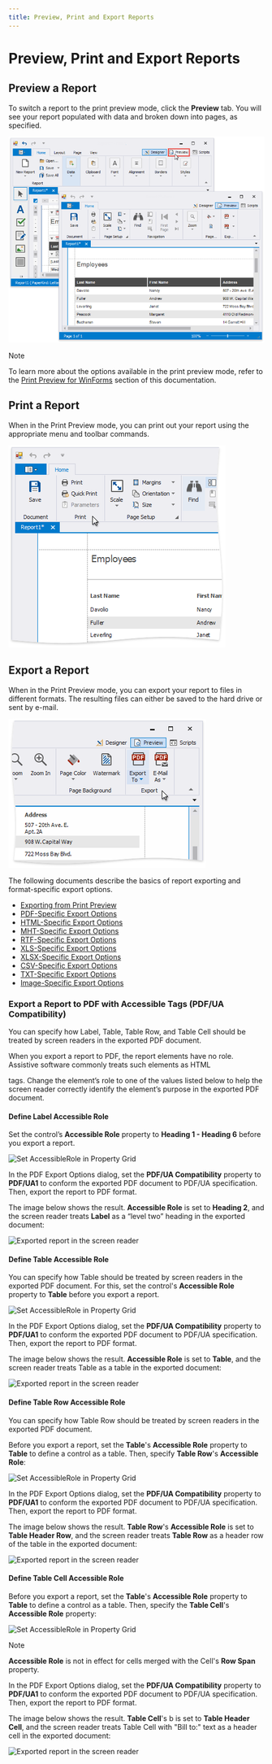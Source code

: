 ```yaml
---
title: Preview, Print and Export Reports
---
```

# Preview, Print and Export Reports

## Preview a Report
To switch a report to the print preview mode, click the **Preview** tab. You will see your report populated with data and broken down into pages, as specified.

![eurd-win-preview](../../../images/eurd-win-preview.png)

> [!NOTE]
> To learn more about the options available in the print preview mode, refer to the [Print Preview for WinForms](~/interface-elements-for-desktop/articles/print-preview/print-preview-for-winforms.md) section of this documentation.


## Print a Report

When in the Print Preview mode, you can print out your report using the appropriate menu and toolbar commands.

![eurd-win-print](../../../images/eurd-win-print.png)

## Export a Report
When in the Print Preview mode, you can export your report to files in different formats. The resulting files can either be saved to the hard drive or sent by e-mail.

![eurd-win-export](../../../images/eurd-win-export.png)


The following documents describe the basics of report exporting and format-specific export options.
* [Exporting from Print Preview](~/interface-elements-for-desktop/articles/print-preview/print-preview-for-winforms/exporting/exporting-from-print-preview.md)
* [PDF-Specific Export Options](~/interface-elements-for-desktop/articles/print-preview/print-preview-for-winforms/exporting/pdf-specific-export-options.md)
* [HTML-Specific Export Options](~/interface-elements-for-desktop/articles/print-preview/print-preview-for-winforms/exporting/html-specific-export-options.md)
* [MHT-Specific Export Options](~/interface-elements-for-desktop/articles/print-preview/print-preview-for-winforms/exporting/mht-specific-export-options.md)
* [RTF-Specific Export Options](~/interface-elements-for-desktop/articles/print-preview/print-preview-for-winforms/exporting/rtf-specific-export-options.md)
* [XLS-Specific Export Options](~/interface-elements-for-desktop/articles/print-preview/print-preview-for-winforms/exporting/xls-specific-export-options.md)
* [XLSX-Specific Export Options](~/interface-elements-for-desktop/articles/print-preview/print-preview-for-winforms/exporting/xlsx-specific-export-options.md)
* [CSV-Specific Export Options](~/interface-elements-for-desktop/articles/print-preview/print-preview-for-winforms/exporting/csv-specific-export-options.md)
* [TXT-Specific Export Options](~/interface-elements-for-desktop/articles/print-preview/print-preview-for-winforms/exporting/txt-specific-export-options.md)
* [Image-Specific Export Options](~/interface-elements-for-desktop/articles/print-preview/print-preview-for-winforms/exporting/image-specific-export-options.md)

### Export a Report to PDF with Accessible Tags (PDF/UA Compatibility)

You can specify how Label, Table, Table Row, and Table Cell should be treated by screen readers in the exported PDF document.

When you export a report to PDF, the report elements have no role. Assistive software commonly treats such elements as HTML <div> tags. Change the element’s role to one of the values listed below to help the screen reader correctly identify the element’s purpose in the exported PDF document.

#### Define Label Accessible Role

Set the control’s **Accessible Role** property to **Heading 1 - Heading 6** before you export a report.

![Set AccessibleRole in Property Grid](~/images/label-assesible-role.png)

In the PDF Export Options dialog, set the **PDF/UA Compatibility** property to **PDF/UA1** to conform the exported PDF document to PDF/UA specification. Then, export the report to PDF format.

The image below shows the result. **Accessible Role** is set to **Heading 2**, and the screen reader treats **Label** as a “level two” heading in the exported document:

![Exported report in the screen reader](~/images/accessible-exported-document-with-label.png)

#### Define Table Accessible Role

You can specify how Table should be treated by screen readers in the exported PDF document. For this, set the control's **Accessible Role** property to **Table** before you export a report.

![Set AccessibleRole in Property Grid](~/images/table-assesible-role.png)

In the PDF Export Options dialog, set the **PDF/UA Compatibility** property to **PDF/UA1** to conform the exported PDF document to PDF/UA specification. Then, export the report to PDF format.

The image below shows the result. **Accessible Role** is set to **Table**, and the screen reader treats Table as a table in the exported document:

![Exported report in the screen reader](~/images/accessible-exported-document-with-table.png)

#### Define Table Row Accessible Role

You can specify how Table Row should be treated by screen readers in the exported PDF document. 

Before you export a report, set the **Table**'s **Accessible Role** property to **Table** to define a control as a table. Then, specify **Table Row**'s **Accessible Role**:

![Set AccessibleRole in Property Grid](~/images/table-row-assesible-role.png)

In the PDF Export Options dialog, set the **PDF/UA Compatibility** property to **PDF/UA1** to conform the exported PDF document to PDF/UA specification. Then, export the report to PDF format.

The image below shows the result. **Table Row**'s **Accessible Role** is set to **Table Header Row**, and the screen reader treats **Table Row** as a header row of the table in the exported document:

![Exported report in the screen reader](~/images/accessible-exported-document-with-tablerow.png) 

#### Define Table Cell Accessible Role

Before you export a report, set the **Table**'s **Accessible Role** property to **Table** to define a control as a table. Then, specify the **Table Cell**'s **Accessible Role** property:

![Set AccessibleRole in Property Grid](~/images/tablecell-assesible-role.png)

> [!NOTE]
> **Accessible Role** is not in effect for cells merged with the Cell's **Row Span** property. 

In the PDF Export Options dialog, set the **PDF/UA Compatibility** property to **PDF/UA1** to conform the exported PDF document to PDF/UA specification. Then, export the report to PDF format.

The image below shows the result. **Table Cell**'s b is set to **Table Header Cell**, and the screen reader treats Table Cell with "Bill to:" text as a header cell in the exported document:

![Exported report in the screen reader](~/images/accessible-exported-document-with-table.png)
